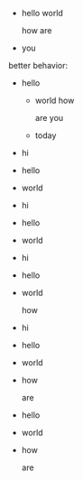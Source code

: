 * hello
  world

  how
  are

* you

better behavior:

* hello

  * world
    how

    are
    you

  * today


* hi

* hello

* world

* hi

* hello
* world

* hi


* hello
* world

  how

* hi

* hello
* world
* how

  are


* hello
* world

* how

  are



